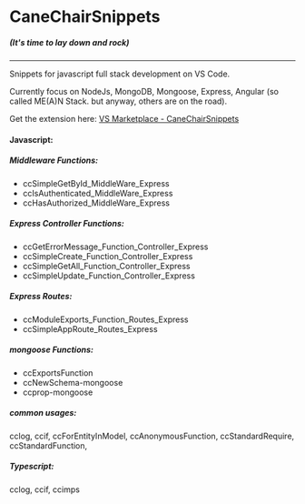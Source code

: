 # CaneChairSnippets 
##### (It's time to lay down and rock)

***

Snippets for javascript full stack development on VS Code.

Currently focus on NodeJs, MongoDB, Mongoose, Express, Angular (so called ME(A)N Stack. but anyway, others are on the road).



Get the extension here: [VS Marketplace - CaneChairSnippets](https://marketplace.visualstudio.com/items?itemName=Simon8029.canechairsnippets)

#### Javascript:
##### Middleware Functions:
* ccSimpleGetById_MiddleWare_Express
* ccIsAuthenticated_MiddleWare_Express
* ccHasAuthorized_MiddleWare_Express

##### Express Controller Functions:
* ccGetErrorMessage_Function_Controller_Express
* ccSimpleCreate_Function_Controller_Express
* ccSimpleGetAll_Function_Controller_Express
* ccSimpleUpdate_Function_Controller_Express

##### Express Routes:
* ccModuleExports_Function_Routes_Express
* ccSimpleAppRoute_Routes_Express

##### mongoose Functions:
* ccExportsFunction
* ccNewSchema-mongoose
* ccprop-mongoose

##### common usages:
cclog, ccif, ccForEntityInModel, ccAnonymousFunction, ccStandardRequire, ccStandardFunction, 

##### Typescript:
cclog, ccif, ccimps
